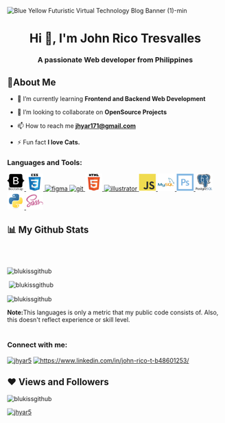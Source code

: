 ![Blue Yellow Futuristic Virtual Technology Blog Banner (1)-min](https://user-images.githubusercontent.com/122438666/212892915-70d4952a-6e93-4194-95e0-ccffd4c9fdeb.png)


<h1 align="center">Hi 👋, I'm John Rico Tresvalles</h1>
<h3 align="center">A passionate Web developer from Philippines</h3>

##  👩About Me



- 🌱 I’m currently learning **Frontend and Backend Web Development**

- 👯 I’m looking to collaborate on **OpenSource Projects**

- 📫 How to reach me **jhyar171@gmail.com**

- ⚡ Fun fact **I love Cats.**

<h3 align="left">Languages and Tools:</h3>
<p align="left"> <a href="https://getbootstrap.com" target="_blank" rel="noreferrer"> <img src="https://raw.githubusercontent.com/devicons/devicon/master/icons/bootstrap/bootstrap-plain-wordmark.svg" alt="bootstrap" width="40" height="40"/> </a> <a href="https://www.w3schools.com/css/" target="_blank" rel="noreferrer"> <img src="https://raw.githubusercontent.com/devicons/devicon/master/icons/css3/css3-original-wordmark.svg" alt="css3" width="40" height="40"/> </a> <a href="https://www.figma.com/" target="_blank" rel="noreferrer"> <img src="https://www.vectorlogo.zone/logos/figma/figma-icon.svg" alt="figma" width="40" height="40"/> </a> <a href="https://git-scm.com/" target="_blank" rel="noreferrer"> <img src="https://www.vectorlogo.zone/logos/git-scm/git-scm-icon.svg" alt="git" width="40" height="40"/> </a> <a href="https://www.w3.org/html/" target="_blank" rel="noreferrer"> <img src="https://raw.githubusercontent.com/devicons/devicon/master/icons/html5/html5-original-wordmark.svg" alt="html5" width="40" height="40"/> </a> <a href="https://www.adobe.com/in/products/illustrator.html" target="_blank" rel="noreferrer"> <img src="https://www.vectorlogo.zone/logos/adobe_illustrator/adobe_illustrator-icon.svg" alt="illustrator" width="40" height="40"/> </a> <a href="https://developer.mozilla.org/en-US/docs/Web/JavaScript" target="_blank" rel="noreferrer"> <img src="https://raw.githubusercontent.com/devicons/devicon/master/icons/javascript/javascript-original.svg" alt="javascript" width="40" height="40"/> </a> <a href="https://www.mysql.com/" target="_blank" rel="noreferrer"> <img src="https://raw.githubusercontent.com/devicons/devicon/master/icons/mysql/mysql-original-wordmark.svg" alt="mysql" width="40" height="40"/> </a> <a href="https://www.photoshop.com/en" target="_blank" rel="noreferrer"> <img src="https://raw.githubusercontent.com/devicons/devicon/master/icons/photoshop/photoshop-line.svg" alt="photoshop" width="40" height="40"/> </a> <a href="https://www.postgresql.org" target="_blank" rel="noreferrer"> <img src="https://raw.githubusercontent.com/devicons/devicon/master/icons/postgresql/postgresql-original-wordmark.svg" alt="postgresql" width="40" height="40"/> </a> <a href="https://www.python.org" target="_blank" rel="noreferrer"> <img src="https://raw.githubusercontent.com/devicons/devicon/master/icons/python/python-original.svg" alt="python" width="40" height="40"/> </a> <a href="https://sass-lang.com" target="_blank" rel="noreferrer"> <img src="https://raw.githubusercontent.com/devicons/devicon/master/icons/sass/sass-original.svg" alt="sass" width="40" height="40"/> </a> </p>
    

## 📊 My Github Stats

<br/>
<br/>
<p><img align="center" src="https://github-readme-stats-sigma-five.vercel.app/api/top-langs?username=blukissgithub&show_icons=true&locale=en&layout=compact" alt="blukissgithub" /></p>

<p>&nbsp;<img align="center" src="https://github-readme-stats-sigma-five.vercel.app/api?username=blukissgithub&show_icons=true&locale=en" alt="blukissgithub" /></p>

<p><img align="center" src="https://github-readme-streak-stats.herokuapp.com/?user=blukissgithub&" alt="blukissgithub" /></p>


<b>Note:</b>This languages is only a metric that my public code consists of. Also, this doesn't reflect experience or skill level.
<br/>
<br/>

<h3 align="left">Connect with me:</h3>
<p align="left">
<a href="https://twitter.com/jhyar5" target="blank"><img align="center" src="https://raw.githubusercontent.com/rahuldkjain/github-profile-readme-generator/master/src/images/icons/Social/twitter.svg" alt="jhyar5" height="30" width="40" /></a>
<a href="https://linkedin.com/in/https://www.linkedin.com/in/john-rico-t-b48601253/" target="blank"><img align="center" src="https://raw.githubusercontent.com/rahuldkjain/github-profile-readme-generator/master/src/images/icons/Social/linked-in-alt.svg" alt="https://www.linkedin.com/in/john-rico-t-b48601253/" height="30" width="40" /></a>
</p>

</p>

## ❤ Views and Followers

<p align="left"> <img src="https://komarev.com/ghpvc/?username=blukissgithub&label=Profile%20views&color=0e75b6&style=flat" alt="blukissgithub" /> </p>

<p align="left"> <a href="https://twitter.com/jhyar5" target="blank"><img src="https://img.shields.io/twitter/follow/jhyar5?logo=twitter&style=for-the-badge" alt="jhyar5" /></a> </p>
